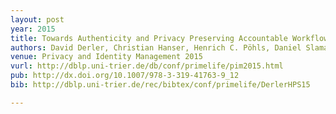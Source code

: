 ```yaml
---
layout: post
year: 2015
title: Towards Authenticity and Privacy Preserving Accountable Workflows
authors: David Derler, Christian Hanser, Henrich C. Pöhls, Daniel Slamanig
venue: Privacy and Identity Management 2015
vurl: http://dblp.uni-trier.de/db/conf/primelife/pim2015.html
pub: http://dx.doi.org/10.1007/978-3-319-41763-9_12
bib: http://dblp.uni-trier.de/rec/bibtex/conf/primelife/DerlerHPS15

---
```


